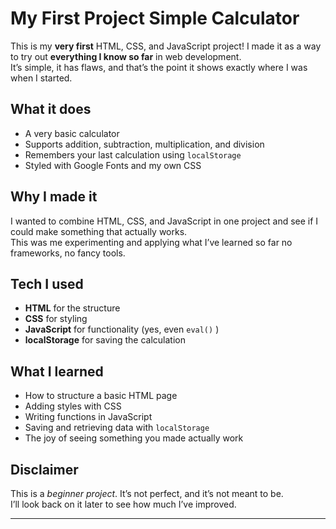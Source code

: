 # My First Project Simple Calculator  

This is my **very first** HTML, CSS, and JavaScript project! 
I made it as a way to try out **everything I know so far** in web development.  
It’s simple, it has flaws, and that’s the point  it shows exactly where I was when I started.  

##  What it does
- A very basic calculator  
- Supports addition, subtraction, multiplication, and division  
- Remembers your last calculation using `localStorage`  
- Styled with Google Fonts and my own CSS

##  Why I made it
I wanted to combine HTML, CSS, and JavaScript in one project and see if I could make something that actually works.  
This was me experimenting and applying what I’ve learned so far no frameworks, no fancy tools.

##  Tech I used
- **HTML** for the structure
- **CSS** for styling  
- **JavaScript** for functionality (yes, even `eval()` )  
- **localStorage** for saving the calculation

##  What I learned
- How to structure a basic HTML page  
- Adding styles with CSS  
- Writing functions in JavaScript  
- Saving and retrieving data with `localStorage`  
- The joy of seeing something you made actually work 

##  Disclaimer
This is a *beginner project*. It’s not perfect, and it’s not meant to be.  
I’ll look back on it later to see how much I’ve improved.

---

